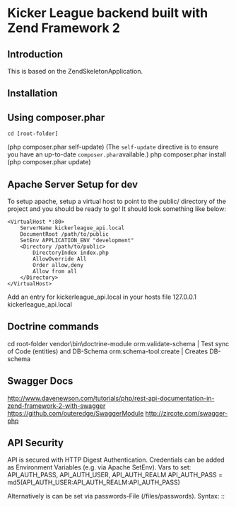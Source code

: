 Kicker League backend built with Zend Framework 2 
=======================

Introduction
------------
This is based on the ZendSkeletonApplication.

Installation
------------

Using composer.phar 
----------------------------

    cd [root-folder]
   (php composer.phar self-update)     (The `self-update` directive is to ensure you have an up-to-date `composer.phar`available.)
    php composer.phar install
   (php composer.phar update)

Apache Server Setup for dev
----------------

To setup apache, setup a virtual host to point to the public/ directory of the
project and you should be ready to go! It should look something like below:

    <VirtualHost *:80>
        ServerName kickerleague_api.local
        DocumentRoot /path/to/public
        SetEnv APPLICATION_ENV "development"
        <Directory /path/to/public>
            DirectoryIndex index.php
            AllowOverride All
            Order allow,deny
            Allow from all
        </Directory>
    </VirtualHost>

Add an entry for kickerleague_api.local in your hosts file
127.0.0.1   kickerleague_api.local

Doctrine commands
-------------------
cd root-folder
vendor\bin\doctrine-module  orm:validate-schema         | Test sync of Code (entities) and DB-Schema
                            orm:schema-tool:create      | Creates DB-schema

Swagger Docs
----------------
http://www.davenewson.com/tutorials/php/rest-api-documentation-in-zend-framework-2-with-swagger
https://github.com/outeredge/SwaggerModule
http://zircote.com/swagger-php

API Security 
----------------------------
API is secured with HTTP Digest Authentication. 
Credentials can be added as Environment Variables (e.g. via Apache SetEnv). 
Vars to set: API_AUTH_PASS, API_AUTH_USER, API_AUTH_REALM
API_AUTH_PASS = md5(API_AUTH_USER:API_AUTH_REALM:API_AUTH_PASS)

Alternatively is can be set via passwords-File (/files/passwords).
Syntax: <username>:<realm>:<password>